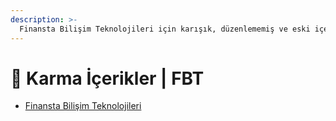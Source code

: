 ```yaml
---
description: >-
  Finansta Bilişim Teknolojileri için karışık, düzenlememiş ve eski içerikleri barındıran notlar
---
```


# 🎲 Karma İçerikler \| FBT

<!--YPackage.YGitbookIntegration-tarafından-otomatik-oluşturulmuştur-->

- [Finansta Bilişim Teknolojileri](Finansta%20Bili%C5%9Fim%20Teknolojileri.rar)

<!--YPackage.YGitbookIntegration-tarafından-otomatik-oluşturulmuştur-->
